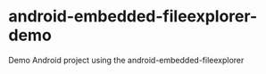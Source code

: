 android-embedded-fileexplorer-demo
==================================

Demo Android project using the android-embedded-fileexplorer